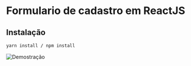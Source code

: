 
# Formulario de cadastro em ReactJS


## Instalação


```bash
yarn install / npm install
```
![Demostração]()

